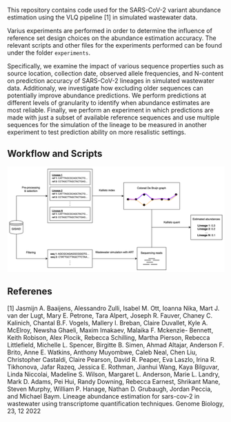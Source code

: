 This repository contains code used for the SARS-CoV-2 variant abundance estimation using the VLQ pipeline [1] in simulated wastewater data.


Varius experiments are performed in order to determine the influence of reference set design choices on the abundance estimation accuracy. The relevant scripts and other files for the experiments performed can be found under the folder  `experiments`. 

Specifically, we examine the impact of various sequence properties such as source location, collection date, observed allele frequencies, and N-content on prediction accuracy of SARS-CoV-2 lineages in simulated wastewater data. Additionaly, we investigate how excluding older sequences can potentially improve abundance predictions. We perform predictions at different levels of granularity to identify when abundance estimates are most reliable. Finally, we perform an experiment in which predictions are made with just a subset of available reference sequences and use multiple sequences for the simulation of the lineage to be measured in another experiment to test prediction ability on more resalistic settings. 

## Workflow and Scripts
![plot](pipeline.png)






## Referenes

[1] Jasmijn A. Baaijens, Alessandro Zulli, Isabel M. Ott, Ioanna Nika, Mart J. van der Lugt, Mary E.
Petrone, Tara Alpert, Joseph R. Fauver, Chaney C. Kalinich, Chantal B.F. Vogels, Mallery I.
Breban, Claire Duvallet, Kyle A. McElroy, Newsha Ghaeli, Maxim Imakaev, Malaika F. Mckenzie-
Bennett, Keith Robison, Alex Plocik, Rebecca Schilling, Martha Pierson, Rebecca Littlefield,
Michelle L. Spencer, Birgitte B. Simen, Ahmad Altajar, Anderson F. Brito, Anne E. Watkins,
Anthony Muyombwe, Caleb Neal, Chen Liu, Christopher Castaldi, Claire Pearson, David R.
Peaper, Eva Laszlo, Irina R. Tikhonova, Jafar Razeq, Jessica E. Rothman, Jianhui Wang, Kaya
Bilguvar, Linda Niccolai, Madeline S. Wilson, Margaret L. Anderson, Marie L. Landry, Mark D.
Adams, Pei Hui, Randy Downing, Rebecca Earnest, Shrikant Mane, Steven Murphy, William P.
Hanage, Nathan D. Grubaugh, Jordan Peccia, and Michael Baym. Lineage abundance estimation
for sars-cov-2 in wastewater using transcriptome quantification techniques. Genome Biology, 23,
12 2022